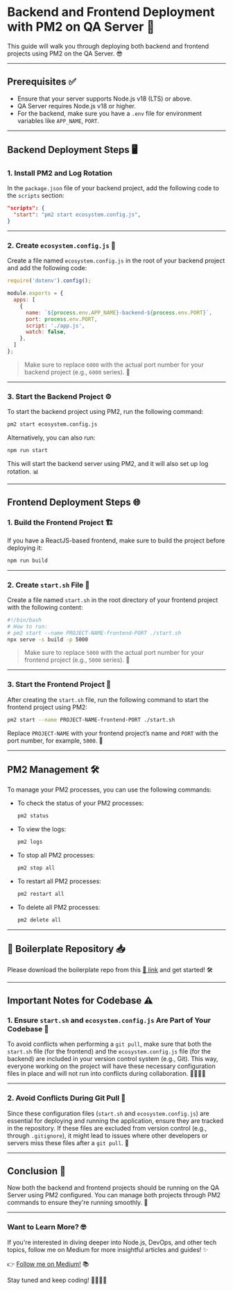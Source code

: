 # Backend and Frontend Deployment with PM2 on QA Server 🚀

This guide will walk you through deploying both backend and frontend projects using PM2 on the QA Server. 😎

---

## Prerequisites ✅

- Ensure that your server supports Node.js v18 (LTS) or above.
- QA Server requires Node.js v18 or higher.
- For the backend, make sure you have a `.env` file for environment variables like `APP_NAME`, `PORT`.

---

## Backend Deployment Steps 🖥️

### 1. Install PM2 and Log Rotation

In the `package.json` file of your backend project, add the following code to the `scripts` section:

```json
"scripts": {
  "start": "pm2 start ecosystem.config.js",
}
```

---

### 2. Create `ecosystem.config.js` 🔧

Create a file named `ecosystem.config.js` in the root of your backend project and add the following code:

```javascript
require('dotenv').config();

module.exports = {
  apps: [
    {
      name: `${process.env.APP_NAME}-backend-${process.env.PORT}`,
      port: process.env.PORT,
      script: './app.js',
      watch: false,
    },
  ]
};
```

> Make sure to replace `6000` with the actual port number for your backend project (e.g., `6000` series). 🚪

---

### 3. Start the Backend Project ⚙️

To start the backend project using PM2, run the following command:

```bash
pm2 start ecosystem.config.js
```

Alternatively, you can also run:

```bash
npm run start
```

This will start the backend server using PM2, and it will also set up log rotation. 📊

---

## Frontend Deployment Steps 🌐

### 1. Build the Frontend Project 🏗️

If you have a ReactJS-based frontend, make sure to build the project before deploying it:

```bash
npm run build
```

---

### 2. Create `start.sh` File 📝

Create a file named `start.sh` in the root directory of your frontend project with the following content:

```bash
#!/bin/bash
# How to run:
# pm2 start --name PROJECT-NAME-frontend-PORT ./start.sh
npx serve -s build -p 5000
```

> Make sure to replace `5000` with the actual port number for your frontend project (e.g., `5000` series). 🚪

---

### 3. Start the Frontend Project 🚀

After creating the `start.sh` file, run the following command to start the frontend project using PM2:

```bash
pm2 start --name PROJECT-NAME-frontend-PORT ./start.sh
```

Replace `PROJECT-NAME` with your frontend project’s name and `PORT` with the port number, for example, `5000`. 🌟

---

## PM2 Management 🛠️

To manage your PM2 processes, you can use the following commands:

- To check the status of your PM2 processes:
  ```bash
  pm2 status
  ```

- To view the logs:
  ```bash
  pm2 logs
  ```

- To stop all PM2 processes:
  ```bash
  pm2 stop all
  ```

- To restart all PM2 processes:
  ```bash
  pm2 restart all
  ```

- To delete all PM2 processes:
  ```bash
  pm2 delete all
  ```

---

## 🚀 Boilerplate Repository 📥

Please download the boilerplate repo from this [🔗 link](https://github.com/prashant-suthar-zealous/nodejs-expressjs-boiler-plate) and get started! 🛠️

---

## Important Notes for Codebase ⚠️

### 1. Ensure `start.sh` and `ecosystem.config.js` Are Part of Your Codebase 📂

To avoid conflicts when performing a `git pull`, make sure that both the `start.sh` file (for the frontend) and the `ecosystem.config.js` file (for the backend) are included in your version control system (e.g., Git). This way, everyone working on the project will have these necessary configuration files in place and will not run into conflicts during collaboration. 👨‍💻👩‍💻

---

### 2. Avoid Conflicts During Git Pull 🛑

Since these configuration files (`start.sh` and `ecosystem.config.js`) are essential for deploying and running the application, ensure they are tracked in the repository. If these files are excluded from version control (e.g., through `.gitignore`), it might lead to issues where other developers or servers miss these files after a `git pull`. 🔄

---

## Conclusion 🎉

Now both the backend and frontend projects should be running on the QA Server using PM2 configured. You can manage both projects through PM2 commands to ensure they're running smoothly. 🚀

---

### Want to Learn More? 🤓

If you're interested in diving deeper into Node.js, DevOps, and other tech topics, follow me on Medium for more insightful articles and guides! ✨

👉 [Follow me on Medium!](https://prashant1879.medium.com/) 📚

Stay tuned and keep coding! 👨‍💻👩‍💻
